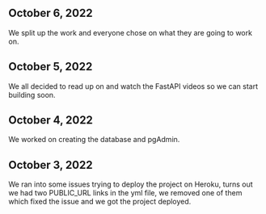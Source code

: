 ## October 6, 2022
We split up the work and everyone chose on what they are going to work on.

## October 5, 2022
We all decided to read up on and watch the FastAPI videos so we can start building soon.

## October 4, 2022
We worked on creating the database and pgAdmin.

## October 3, 2022

We ran into some issues trying to deploy the project on Heroku, turns out we had two PUBLIC_URL links in the yml file, we removed one of them which fixed the issue and we got the project deployed.
